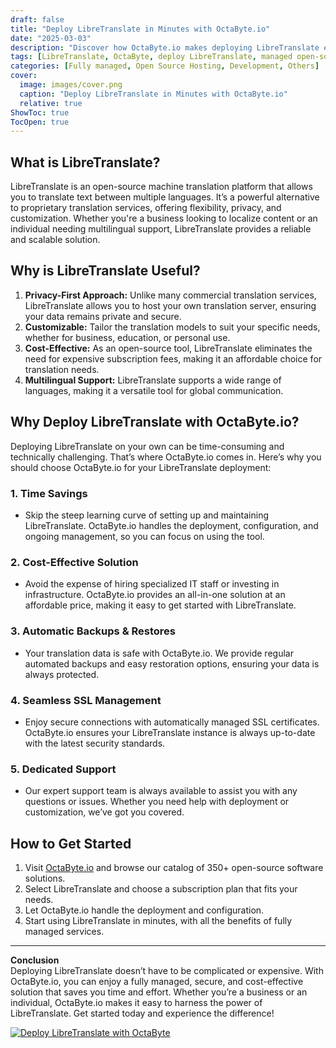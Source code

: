 ```yaml
---
draft: false
title: "Deploy LibreTranslate in Minutes with OctaByte.io"
date: "2025-03-03"
description: "Discover how OctaByte.io makes deploying LibreTranslate effortless. Save time, reduce costs, and enjoy fully managed services with automatic backups, SSL management, and expert support."
tags: [LibreTranslate, OctaByte, deploy LibreTranslate, managed open-source software, automatic backups, SSL management, cost-effective translation, open-source translation tool]
categories: [Fully managed, Open Source Hosting, Development, Others]
cover:
  image: images/cover.png
  caption: "Deploy LibreTranslate in Minutes with OctaByte.io"
  relative: true
ShowToc: true
TocOpen: true
---
```



## What is LibreTranslate?

LibreTranslate is an open-source machine translation platform that allows you to translate text between multiple languages. It’s a powerful alternative to proprietary translation services, offering flexibility, privacy, and customization. Whether you're a business looking to localize content or an individual needing multilingual support, LibreTranslate provides a reliable and scalable solution.

## Why is LibreTranslate Useful?

1. **Privacy-First Approach:** Unlike many commercial translation services, LibreTranslate allows you to host your own translation server, ensuring your data remains private and secure.
2. **Customizable:** Tailor the translation models to suit your specific needs, whether for business, education, or personal use.
3. **Cost-Effective:** As an open-source tool, LibreTranslate eliminates the need for expensive subscription fees, making it an affordable choice for translation needs.
4. **Multilingual Support:** LibreTranslate supports a wide range of languages, making it a versatile tool for global communication.

## Why Deploy LibreTranslate with OctaByte.io?

Deploying LibreTranslate on your own can be time-consuming and technically challenging. That’s where OctaByte.io comes in. Here’s why you should choose OctaByte.io for your LibreTranslate deployment:

### 1. **Time Savings**
   - Skip the steep learning curve of setting up and maintaining LibreTranslate. OctaByte.io handles the deployment, configuration, and ongoing management, so you can focus on using the tool.

### 2. **Cost-Effective Solution**
   - Avoid the expense of hiring specialized IT staff or investing in infrastructure. OctaByte.io provides an all-in-one solution at an affordable price, making it easy to get started with LibreTranslate.

### 3. **Automatic Backups & Restores**
   - Your translation data is safe with OctaByte.io. We provide regular automated backups and easy restoration options, ensuring your data is always protected.

### 4. **Seamless SSL Management**
   - Enjoy secure connections with automatically managed SSL certificates. OctaByte.io ensures your LibreTranslate instance is always up-to-date with the latest security standards.

### 5. **Dedicated Support**
   - Our expert support team is always available to assist you with any questions or issues. Whether you need help with deployment or customization, we’ve got you covered.

## How to Get Started

1. Visit [OctaByte.io](https://octabyte.io) and browse our catalog of 350+ open-source software solutions.
2. Select LibreTranslate and choose a subscription plan that fits your needs.
3. Let OctaByte.io handle the deployment and configuration.
4. Start using LibreTranslate in minutes, with all the benefits of fully managed services.

---

**Conclusion**  
Deploying LibreTranslate doesn’t have to be complicated or expensive. With OctaByte.io, you can enjoy a fully managed, secure, and cost-effective solution that saves you time and effort. Whether you’re a business or an individual, OctaByte.io makes it easy to harness the power of LibreTranslate. Get started today and experience the difference!

[![Deploy LibreTranslate with OctaByte](/images/deploy-on-octabyte.png)](https://octabyte.io/fully-managed-open-source-services/development/others/libretranslate)